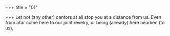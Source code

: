+++
title = "01"

+++
Let not (any other) cantors at all stop you at a distance from us.
Even from afar come here to our joint revelry, or being (already) here  hearken (to us),